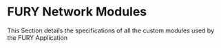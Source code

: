 # **FURY Network Modules**

This Section details the specifications of all the custom modules used by the FURY Application
